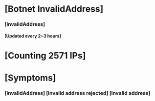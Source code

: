 # [Botnet InvalidAddress]
### [InvalidAddress]
#### [Updated every 2~3 hours]

# [Counting 2571 IPs]

# [Symptoms] 

###   [InvalidAddress] [invalid address rejected] [Invalid address]
